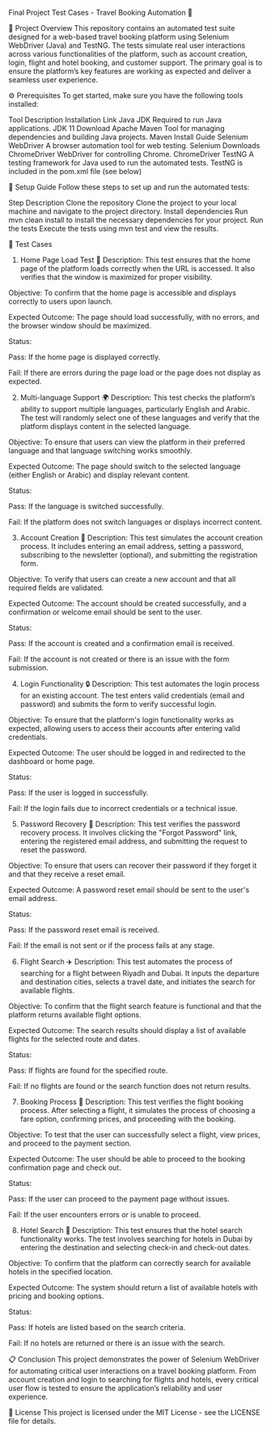 Final Project Test Cases - Travel Booking Automation 🚀


📜 Project Overview
This repository contains an automated test suite designed for a web-based travel booking platform using Selenium WebDriver (Java) and TestNG. The tests simulate real user interactions across various functionalities of the platform, such as account creation, login, flight and hotel booking, and customer support. The primary goal is to ensure the platform’s key features are working as expected and deliver a seamless user experience.

⚙️ Prerequisites
To get started, make sure you have the following tools installed:

Tool	Description	Installation Link
Java JDK	Required to run Java applications.	JDK 11 Download
Apache Maven	Tool for managing dependencies and building Java projects.	Maven Install Guide
Selenium WebDriver	A browser automation tool for web testing.	Selenium Downloads
ChromeDriver	WebDriver for controlling Chrome.	ChromeDriver
TestNG	A testing framework for Java used to run the automated tests.	TestNG is included in the pom.xml file (see below)

🚀 Setup Guide
Follow these steps to set up and run the automated tests:

Step	Description
Clone the repository	Clone the project to your local machine and navigate to the project directory.
Install dependencies	Run mvn clean install to install the necessary dependencies for your project.
Run the tests	Execute the tests using mvn test and view the results.

🧪 Test Cases
1. Home Page Load Test 🚀
Description:
This test ensures that the home page of the platform loads correctly when the URL is accessed. It also verifies that the window is maximized for proper visibility.

Objective:
To confirm that the home page is accessible and displays correctly to users upon launch.

Expected Outcome:
The page should load successfully, with no errors, and the browser window should be maximized.

Status:

Pass: If the home page is displayed correctly.

Fail: If there are errors during the page load or the page does not display as expected.

2. Multi-language Support 🌍
Description:
This test checks the platform’s ability to support multiple languages, particularly English and Arabic. The test will randomly select one of these languages and verify that the platform displays content in the selected language.

Objective:
To ensure that users can view the platform in their preferred language and that language switching works smoothly.

Expected Outcome:
The page should switch to the selected language (either English or Arabic) and display relevant content.

Status:

Pass: If the language is switched successfully.

Fail: If the platform does not switch languages or displays incorrect content.

3. Account Creation 🔑
Description:
This test simulates the account creation process. It includes entering an email address, setting a password, subscribing to the newsletter (optional), and submitting the registration form.

Objective:
To verify that users can create a new account and that all required fields are validated.

Expected Outcome:
The account should be created successfully, and a confirmation or welcome email should be sent to the user.

Status:

Pass: If the account is created and a confirmation email is received.

Fail: If the account is not created or there is an issue with the form submission.

4. Login Functionality 🔒
Description:
This test automates the login process for an existing account. The test enters valid credentials (email and password) and submits the form to verify successful login.

Objective:
To ensure that the platform's login functionality works as expected, allowing users to access their accounts after entering valid credentials.

Expected Outcome:
The user should be logged in and redirected to the dashboard or home page.

Status:

Pass: If the user is logged in successfully.

Fail: If the login fails due to incorrect credentials or a technical issue.

5. Password Recovery 🔑
Description:
This test verifies the password recovery process. It involves clicking the "Forgot Password" link, entering the registered email address, and submitting the request to reset the password.

Objective:
To ensure that users can recover their password if they forget it and that they receive a reset email.

Expected Outcome:
A password reset email should be sent to the user's email address.

Status:

Pass: If the password reset email is received.

Fail: If the email is not sent or if the process fails at any stage.

6. Flight Search ✈️
Description:
This test automates the process of searching for a flight between Riyadh and Dubai. It inputs the departure and destination cities, selects a travel date, and initiates the search for available flights.

Objective:
To confirm that the flight search feature is functional and that the platform returns available flight options.

Expected Outcome:
The search results should display a list of available flights for the selected route and dates.

Status:

Pass: If flights are found for the specified route.

Fail: If no flights are found or the search function does not return results.

7. Booking Process 🛒
Description:
This test verifies the flight booking process. After selecting a flight, it simulates the process of choosing a fare option, confirming prices, and proceeding with the booking.

Objective:
To test that the user can successfully select a flight, view prices, and proceed to the payment section.

Expected Outcome:
The user should be able to proceed to the booking confirmation page and check out.

Status:

Pass: If the user can proceed to the payment page without issues.

Fail: If the user encounters errors or is unable to proceed.

8. Hotel Search 🏨
Description:
This test ensures that the hotel search functionality works. The test involves searching for hotels in Dubai by entering the destination and selecting check-in and check-out dates.

Objective:
To confirm that the platform can correctly search for available hotels in the specified location.

Expected Outcome:
The system should return a list of available hotels with pricing and booking options.

Status:

Pass: If hotels are listed based on the search criteria.

Fail: If no hotels are returned or there is an issue with the search.

📋 Conclusion
This project demonstrates the power of Selenium WebDriver for automating critical user interactions on a travel booking platform. From account creation and login to searching for flights and hotels, every critical user flow is tested to ensure the application’s reliability and user experience.

📝 License
This project is licensed under the MIT License - see the LICENSE file for details.

